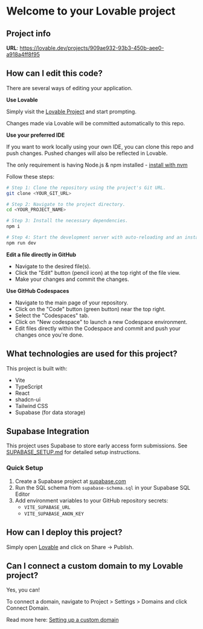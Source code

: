 # Welcome to your Lovable project

## Project info

**URL**: https://lovable.dev/projects/909ae932-93b3-450b-aee0-a918a4ff8f95

## How can I edit this code?

There are several ways of editing your application.

**Use Lovable**

Simply visit the [Lovable Project](https://lovable.dev/projects/909ae932-93b3-450b-aee0-a918a4ff8f95) and start prompting.

Changes made via Lovable will be committed automatically to this repo.

**Use your preferred IDE**

If you want to work locally using your own IDE, you can clone this repo and push changes. Pushed changes will also be reflected in Lovable.

The only requirement is having Node.js & npm installed - [install with nvm](https://github.com/nvm-sh/nvm#installing-and-updating)

Follow these steps:

```sh
# Step 1: Clone the repository using the project's Git URL.
git clone <YOUR_GIT_URL>

# Step 2: Navigate to the project directory.
cd <YOUR_PROJECT_NAME>

# Step 3: Install the necessary dependencies.
npm i

# Step 4: Start the development server with auto-reloading and an instant preview.
npm run dev
```

**Edit a file directly in GitHub**

- Navigate to the desired file(s).
- Click the "Edit" button (pencil icon) at the top right of the file view.
- Make your changes and commit the changes.

**Use GitHub Codespaces**

- Navigate to the main page of your repository.
- Click on the "Code" button (green button) near the top right.
- Select the "Codespaces" tab.
- Click on "New codespace" to launch a new Codespace environment.
- Edit files directly within the Codespace and commit and push your changes once you're done.

## What technologies are used for this project?

This project is built with:

- Vite
- TypeScript
- React
- shadcn-ui
- Tailwind CSS
- Supabase (for data storage)

## Supabase Integration

This project uses Supabase to store early access form submissions. See [SUPABASE_SETUP.md](./SUPABASE_SETUP.md) for detailed setup instructions.

### Quick Setup

1. Create a Supabase project at [supabase.com](https://supabase.com)
2. Run the SQL schema from `supabase-schema.sql` in your Supabase SQL Editor
3. Add environment variables to your GitHub repository secrets:
   - `VITE_SUPABASE_URL`
   - `VITE_SUPABASE_ANON_KEY`

## How can I deploy this project?

Simply open [Lovable](https://lovable.dev/projects/909ae932-93b3-450b-aee0-a918a4ff8f95) and click on Share -> Publish.

## Can I connect a custom domain to my Lovable project?

Yes, you can!

To connect a domain, navigate to Project > Settings > Domains and click Connect Domain.

Read more here: [Setting up a custom domain](https://docs.lovable.dev/tips-tricks/custom-domain#step-by-step-guide)
